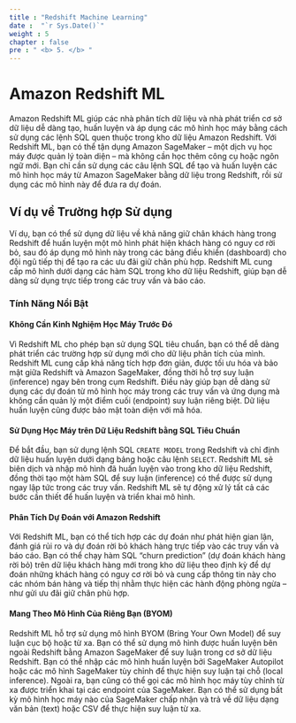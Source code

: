 ```yaml
---
title : "Redshift Machine Learning"
date :  "`r Sys.Date()`" 
weight : 5 
chapter : false
pre : " <b> 5. </b> "
---
```


# Amazon Redshift ML

Amazon Redshift ML giúp các nhà phân tích dữ liệu và nhà phát triển cơ sở dữ liệu dễ dàng tạo, huấn luyện và áp dụng các mô hình học máy bằng cách sử dụng các lệnh SQL quen thuộc trong kho dữ liệu Amazon Redshift. Với Redshift ML, bạn có thể tận dụng Amazon SageMaker – một dịch vụ học máy được quản lý toàn diện – mà không cần học thêm công cụ hoặc ngôn ngữ mới. Bạn chỉ cần sử dụng các câu lệnh SQL để tạo và huấn luyện các mô hình học máy từ Amazon SageMaker bằng dữ liệu trong Redshift, rồi sử dụng các mô hình này để đưa ra dự đoán.

## Ví dụ về Trường hợp Sử dụng
Ví dụ, bạn có thể sử dụng dữ liệu về khả năng giữ chân khách hàng trong Redshift để huấn luyện một mô hình phát hiện khách hàng có nguy cơ rời bỏ, sau đó áp dụng mô hình này trong các bảng điều khiển (dashboard) cho đội ngũ tiếp thị để tạo ra các ưu đãi giữ chân phù hợp. Redshift ML cung cấp mô hình dưới dạng các hàm SQL trong kho dữ liệu Redshift, giúp bạn dễ dàng sử dụng trực tiếp trong các truy vấn và báo cáo.

### Tính Năng Nổi Bật

#### Không Cần Kinh Nghiệm Học Máy Trước Đó
Vì Redshift ML cho phép bạn sử dụng SQL tiêu chuẩn, bạn có thể dễ dàng phát triển các trường hợp sử dụng mới cho dữ liệu phân tích của mình. Redshift ML cung cấp khả năng tích hợp đơn giản, được tối ưu hóa và bảo mật giữa Redshift và Amazon SageMaker, đồng thời hỗ trợ suy luận (inference) ngay bên trong cụm Redshift. Điều này giúp bạn dễ dàng sử dụng các dự đoán từ mô hình học máy trong các truy vấn và ứng dụng mà không cần quản lý một điểm cuối (endpoint) suy luận riêng biệt. Dữ liệu huấn luyện cũng được bảo mật toàn diện với mã hóa.

#### Sử Dụng Học Máy trên Dữ Liệu Redshift bằng SQL Tiêu Chuẩn
Để bắt đầu, bạn sử dụng lệnh SQL `CREATE MODEL` trong Redshift và chỉ định dữ liệu huấn luyện dưới dạng bảng hoặc câu lệnh `SELECT`. Redshift ML sẽ biên dịch và nhập mô hình đã huấn luyện vào trong kho dữ liệu Redshift, đồng thời tạo một hàm SQL để suy luận (inference) có thể được sử dụng ngay lập tức trong các truy vấn. Redshift ML sẽ tự động xử lý tất cả các bước cần thiết để huấn luyện và triển khai mô hình.

#### Phân Tích Dự Đoán với Amazon Redshift
Với Redshift ML, bạn có thể tích hợp các dự đoán như phát hiện gian lận, đánh giá rủi ro và dự đoán rời bỏ khách hàng trực tiếp vào các truy vấn và báo cáo. Bạn có thể chạy hàm SQL “churn prediction” (dự đoán khách hàng rời bỏ) trên dữ liệu khách hàng mới trong kho dữ liệu theo định kỳ để dự đoán những khách hàng có nguy cơ rời bỏ và cung cấp thông tin này cho các nhóm bán hàng và tiếp thị nhằm thực hiện các hành động phòng ngừa – như gửi ưu đãi giữ chân phù hợp.

#### Mang Theo Mô Hình Của Riêng Bạn (BYOM)
Redshift ML hỗ trợ sử dụng mô hình BYOM (Bring Your Own Model) để suy luận cục bộ hoặc từ xa. Bạn có thể sử dụng mô hình được huấn luyện bên ngoài Redshift bằng Amazon SageMaker để suy luận trong cơ sở dữ liệu Redshift. Bạn có thể nhập các mô hình huấn luyện bởi SageMaker Autopilot hoặc các mô hình SageMaker tùy chỉnh để thực hiện suy luận tại chỗ (local inference). Ngoài ra, bạn cũng có thể gọi các mô hình học máy tùy chỉnh từ xa được triển khai tại các endpoint của SageMaker. Bạn có thể sử dụng bất kỳ mô hình học máy nào của SageMaker chấp nhận và trả về dữ liệu dạng văn bản (text) hoặc CSV để thực hiện suy luận từ xa.
